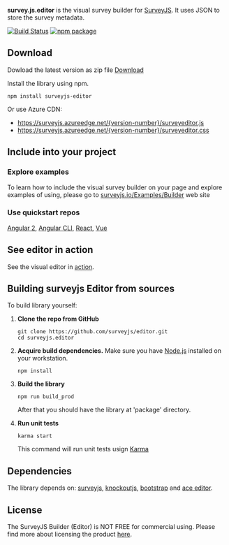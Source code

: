 **survey.js.editor** is the visual survey builder for [SurveyJS](https://github.com/surveyjs/surveyjs). It uses JSON to store the survey metadata.

[![Build Status](https://travis-ci.org/surveyjs/editor.svg?branch=master)](https://travis-ci.org/surveyjs/editor) 
[![npm package](https://badge.fury.io/js/surveyjs-editor.svg)](https://www.npmjs.com/package/surveyjs-editor)

## Download
Dowload the latest version as zip file [Download](https://github.com/surveyjs/editor/releases)

Install the library using npm.
```
npm install surveyjs-editor
```

Or use Azure CDN:
* https://surveyjs.azureedge.net/{version-number}/surveyeditor.js
* https://surveyjs.azureedge.net/{version-number}/surveyeditor.css

## Include into your project
### Explore examples
To learn how to include the visual survey builder on your page and explore examples of using, please go to [surveyjs.io/Examples/Builder](http://surveyjs.io/Examples/Builder) web site
### Use quickstart repos
[Angular 2](https://github.com/surveyjs/surveyjs_angular_quickstart), [Angular CLI](https://github.com/surveyjs/surveyjs_angular_cli), [React](https://github.com/surveyjs/surveyjs_react_quickstart), [Vue](https://github.com/surveyjs/surveyjs_vue_quickstart)

## See editor in action
See the visual editor in [action](http://surveyjs.io/Survey/Builder/).

## Building surveyjs Editor from sources

To build library yourself:

 1. **Clone the repo from GitHub**  
	```
	git clone https://github.com/surveyjs/editor.git
	cd surveyjs.editor
	```

 2. **Acquire build dependencies.** Make sure you have [Node.js](http://nodejs.org/) installed on your workstation. 
	```
	npm install
	```

 3. **Build the library**
	```
	npm run build_prod
	```
	After that you should have the library at 'package' directory.

 4. **Run unit tests**
	```
	karma start
	```
	This command will run unit tests usign [Karma](https://karma-runner.github.io/0.13/index.html)


## Dependencies
 The library depends on: [surveyjs](http://surveyjs.io/Library/), [knockoutjs](http://knockoutjs.com), [bootstrap](http://getbootstrap.com) and [ace editor](https://ace.c9.io/).

## License
The SurveyJS Builder (Editor) is NOT FREE for commercial using. Please find more about licensing the product [here](http://surveyjs.io/Licenses).

